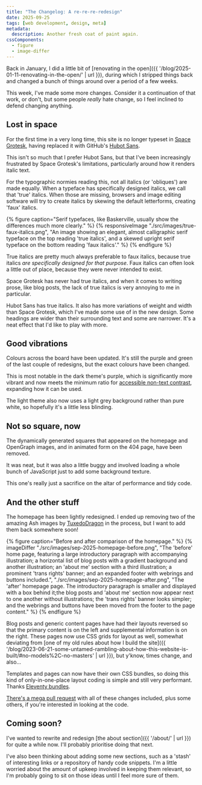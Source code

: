 ```yaml
---
title: "The Changelog: A re-re-re-redesign"
date: 2025-09-25
tags: [web development, design, meta]
metadata:
  description: Another fresh coat of paint again.
cssComponents:
  - figure
  - image-differ
---
```


Back in January, I did a little bit of [renovating in the open]({{ '/blog/2025-01-11-renovating-in-the-open/' | url }}), during which I stripped things back and changed a bunch of things around over a period of a few weeks.

This week, I've made some more changes. Consider it a continuation of that work, or don't, but some people _really_ hate change, so I feel inclined to defend changing anything.

## Lost in space

For the first time in a very long time, this site is no longer typeset in [Space Grotesk](https://fonts.floriankarsten.com/space-grotesk), having replaced it with GitHub's [Hubot Sans](https://github.com/github/hubot-sans).

This isn't so much that I prefer Hubot Sans, but that I've been increasingly frustrated by Space Grotesk's limitations, particularly around how it renders italic text.

For the typographic normies reading this, not all italics (or 'obliques') are made equally. When a typeface has specifically designed italics, we call that 'true' italics. When those are missing, browsers and image editing software will try to create italics by skewing the default letterforms, creating 'faux' italics.

{% figure caption="Serif typefaces, like Baskerville, usually show the differences much more clearly." %}
{% responsiveImage "./src/images/true-faux-italics.png", "An image showing an elegant, almost calligraphic serif typeface on the top reading 'true italics', and a skewed upright serif typeface on the bottom reading 'faux italics'." %}
{% endfigure %}

True italics are pretty much always preferable to faux italics, because true italics _are specifically designed for that purpose_. Faux italics can often look a little out of place, because they were never intended to exist.

Space Grotesk has never had true italics, and when it comes to writing prose, like blog posts, the lack of true italics is very annoying to me in particular.

Hubot Sans has true italics. It also has more variations of weight and width than Space Grotesk, which I've made some use of in the new design. Some headings are wider than their surrounding text and some are narrower. It's a neat effect that I'd like to play with more.

## Good vibrations

Colours across the board have been updated. It's still the purple and green of the last couple of redesigns, but the exact colours have been changed.

This is most notable in the dark theme's purple, which is significantly more vibrant and now meets the minimum ratio for [accessible non-text contrast](https://www.w3.org/WAI/WCAG22/Understanding/non-text-contrast.html), expanding how it can be used.

The light theme also now uses a light grey background rather than pure white, so hopefully it's a little less blinding.

## Not so square, now

The dynamically generated squares that appeared on the homepage and OpenGraph images, and in animated form on the 404 page, have been removed.

It was neat, but it was also a little buggy and involved loading a whole bunch of JavaScript just to add some background texture.

This one's really just a sacrifice on the altar of performance and tidy code.

## And the other stuff

The homepage has been lightly redesigned. I ended up removing two of the amazing Ash images by [TuxedoDragon](http://tuxedodragon.art) in the process, but I want to add them back somewhere soon!

{% figure caption="Before and after comparison of the homepage." %}
{% imageDiffer "./src/images/sep-2025-homepage-before.png", "The 'before' home page, featuring a large introductory paragraph with accompanying illustration; a horizontal list of blog posts with a gradient background and another illustration; an 'about me' section with a third illustration; a prominent 'trans rights' banner; and an expanded footer with webrings and buttons included.", "./src/images/sep-2025-homepage-after.png", "The 'after' homepage page. The introductory paragraph is smaller and displayed with a box behind it;the blog posts and 'about me' section now appear next to one another without illustrations; the 'trans rights' banner looks simpler; and the webrings and buttons have been moved from the footer to the page content." %}
{% endfigure %}

Blog posts and generic content pages have had their layouts reversed so that the primary content is on the left and supplemental information is on the right. These pages now use CSS grids for layout as well, somewhat deviating from [one of my old rules about how I build the site]({{ '/blog/2023-06-21-some-untamed-rambling-about-how-this-website-is-built/#no-models%2C-no-masters' | url }}), but y'know, times change, and also...

Templates and pages can now have their own CSS bundles, so doing this kind of only-in-one-place layout coding is simple and still very performant. Thanks [Eleventy bundles](https://www.11ty.dev/docs/plugins/bundle/).

[There's a mega pull request](https://github.com/querkmachine/beeps.website/pull/221) with all of these changes included, plus some others, if you're interested in looking at the code.

## Coming soon?

I've wanted to rewrite and redesign [the about section]({{ '/about/' | url }}) for quite a while now. I'll probably prioritise doing that next.

I've also been thinking about adding some new sections, such as a 'stash' of interesting links or a repository of handy code snippets. I'm a little worried about the amount of upkeep involved in keeping them relevant, so I'm probably going to sit on those ideas until I feel more sure of them.
